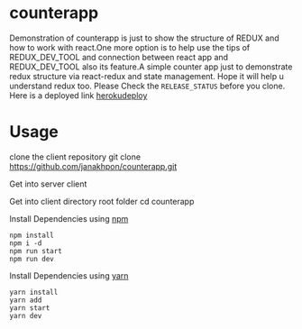 # counterapp
  Demonstration of counterapp is just to show the structure of REDUX and how to work with react.One more option is to help use the tips of REDUX_DEV_TOOL and connection between react app and REDUX_DEV_TOOL also its feature.A simple counter app just to demonstrate redux structure via react-redux and state management. Hope it will help u understand redux too. Please Check the `RELEASE_STATUS` before you clone. Here is a deployed link [herokudeploy](https://ShareImage.now.sh/)



# Usage
clone the client repository
    git clone https://github.com/janakhpon/counterapp.git

Get into server client

Get into client directory root folder
    cd counterapp

Install Dependencies using [npm](https://www.npmjs.com/)

    npm install
    npm i -d
    npm run start
    npm run dev

Install Dependencies using [yarn](https://yarnpkg.com/en/)

    yarn install
    yarn add
    yarn start
    yarn dev



